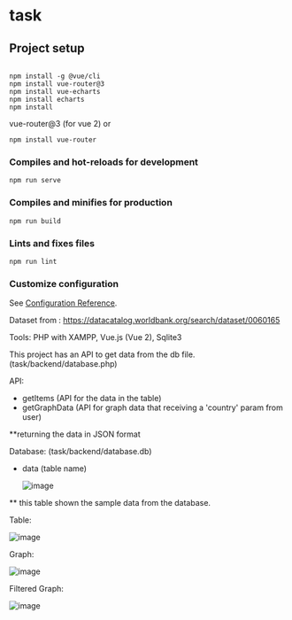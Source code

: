 # task

## Project setup
```

npm install -g @vue/cli
npm install vue-router@3 
npm install vue-echarts
npm install echarts
npm install
```
vue-router@3 (for vue 2)
or 
```
npm install vue-router
```

### Compiles and hot-reloads for development
```
npm run serve
```

### Compiles and minifies for production
```
npm run build
```

### Lints and fixes files
```
npm run lint
```

### Customize configuration
See [Configuration Reference](https://cli.vuejs.org/config/).





Dataset from :
https://datacatalog.worldbank.org/search/dataset/0060165


Tools:
PHP with XAMPP, Vue.js (Vue 2), Sqlite3

This project has an API to get data from the db file.  (task/backend/database.php)

API: 
- getItems
  (API for the data in the table)
- getGraphData
  (API for graph data that receiving a 'country' param from user)

**returning the data in JSON format 

Database: (task/backend/database.db)
- data (table name)
  
  ![image](https://github.com/KirstenC2/task/assets/89898288/1bb1b7dc-865c-42e7-864c-34061e7ec1bd)

  
** this table shown the sample data from the database.

Table:

![image](https://github.com/KirstenC2/Technical_task/assets/89898288/1d16a907-ef94-4b13-977d-f04183d2e8e1)




Graph:


![image](https://github.com/KirstenC2/Technical_task/assets/89898288/ffa62fd4-31b8-4047-8b3f-ad01d571f775)



Filtered Graph:


![image](https://github.com/KirstenC2/Technical_task/assets/89898288/8db6f5da-646e-4301-a4ff-15109f2c9585)





